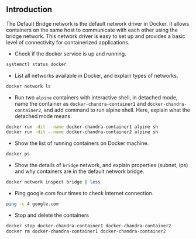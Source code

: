## Introduction

The Default Bridge network is the default network driver in Docker. It allows containers on the same host to communicate with each other using the bridge network. This network driver is easy to set up and provides a basic level of connectivity for containerized applications.

- Check if the docker service is up and running.

```bash
systemctl status docker
```

- List all networks available in Docker, and explain types of networks.

```bash
docker network ls
```

- Run two `alpine` containers with interactive shell, in detached mode, name the container as `docker-chandra-container1` and `docker-chandra-container2`, and add command to run alpine shell. Here, explain what the detached mode means.

```bash
docker run -dit --name docker-chandra-container1 alpine sh
docker run -dit --name docker-chandra-container2 alpine sh
```

- Show the list of running containers on Docker machine.

```bash
docker ps
```

- Show the details of `bridge` network, and explain properties (subnet, ips) and why containers are in the default network bridge.

```bash
docker network inspect bridge | less
```

- Ping google.com four times to check internet connection.

```bash
ping -c 4 google.com
```

- Stop and delete the containers

```bash
docker stop docker-chandra-container1 docker-chandra-container2
docker rm docker-chandra-container1 docker-chandra-container2
```

